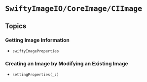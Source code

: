 # ``SwiftyImageIO/CoreImage/CIImage``

## Topics

### Getting Image Information

- ``swiftyImageProperties``

### Creating an Image by Modifying an Existing Image

- ``settingProperties(_:)``
